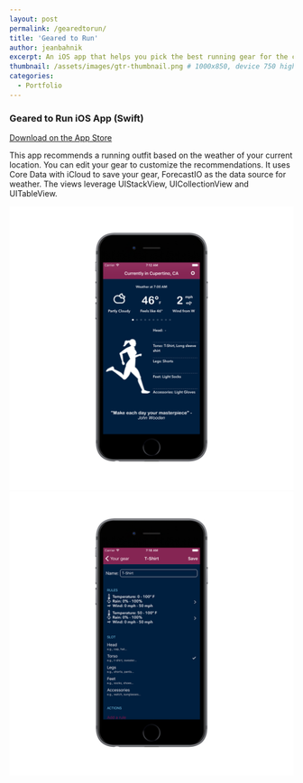```yaml
---
layout: post
permalink: /gearedtorun/
title: 'Geared to Run'
author: jeanbahnik
excerpt: An iOS app that helps you pick the best running gear for the current weather
thumbnail: /assets/images/gtr-thumbnail.png # 1000x850, device 750 high
categories:
  - Portfolio
---
```

<div class="spacer half"></div>

### Geared to Run iOS App (Swift)

[Download on the App Store][link4]

This app recommends a running outfit based on the weather of your current location. You can edit your gear to customize the recommendations. It uses Core Data with iCloud to save your gear, ForecastIO as the data source for weather. The views leverage UIStackView, UICollectionView and UITableView.

![Application screenshot][image4]
![Application screenshot][image5]

<!-- Links -->
<!-- This is Trunk Club, needs to be updated -->
[link4]:			https://itunes.apple.com/us/app/geared-to-run/id1075193930?mt=8

<!-- Images -->
[image4]: 			/assets/images/gtr1.png
[image5]: 			/assets/images/gtr2.png
